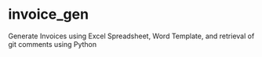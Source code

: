 # invoice_gen
Generate Invoices using Excel Spreadsheet, Word Template, and retrieval of git comments using Python

